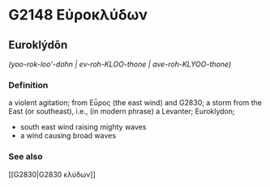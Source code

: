 # G2148 Εὐροκλύδων

## Euroklýdōn

_(yoo-rok-loo'-dohn | ev-roh-KLOO-thone | ave-roh-KLYOO-thone)_

### Definition

a violent agitation; from Εὖρος (the east wind) and G2830; a storm from the East (or southeast), i.e., (in modern phrase) a Levanter; Euroklydon; 

- south east wind raising mighty waves
- a wind causing broad waves

### See also

[[G2830|G2830 κλύδων]]
